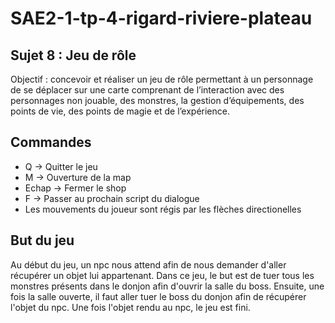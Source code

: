 # SAE2-1-tp-4-rigard-riviere-plateau

## Sujet 8 : Jeu de rôle
Objectif : concevoir et réaliser un jeu de rôle permettant à un personnage de se déplacer sur une carte comprenant
de l’interaction avec des personnages non jouable, des monstres, la gestion d’équipements, des points de vie, des
points de magie et de l’expérience.

## Commandes
- Q -> Quitter le jeu
- M -> Ouverture de la map
- Echap -> Fermer le shop
- F -> Passer au prochain script du dialogue
- Les mouvements du joueur sont régis par les flèches directionelles

## But du jeu
Au début du jeu, un npc nous attend afin de nous demander d'aller récupérer un objet lui appartenant.
Dans ce jeu, le but est de tuer tous les monstres présents dans le donjon afin d'ouvrir la salle du boss.
Ensuite, une fois la salle ouverte, il faut aller tuer le boss du donjon afin de récupérer l'objet du npc.
Une fois l'objet rendu au npc, le jeu est fini.